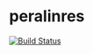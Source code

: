 # peralinres
[![Build Status](https://dev.azure.com/prungu11/Azure%20Developer%20Qualification/_apis/build/status/peralin.peralinres?branchName=main)](https://dev.azure.com/prungu11/Azure%20Developer%20Qualification/_build/latest?definitionId=1&branchName=main)
